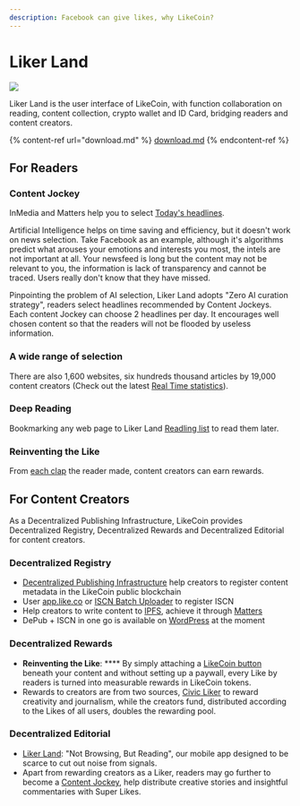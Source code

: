 ```yaml
---
description: Facebook can give likes, why LikeCoin?
---
```


# Liker Land

![](../../.gitbook/assets/likecoin\_ad72\_appstore\_og\_ios\_android.png)

Liker Land is the user interface of LikeCoin, with function collaboration on reading, content collection, crypto wallet and ID Card, bridging readers and content creators.

{% content-ref url="download.md" %}
[download.md](download.md)
{% endcontent-ref %}

## **For Readers**

### **Content Jockey**

InMedia and Matters help you to select [Today's headlines](today-headline.md).

Artificial Intelligence helps on time saving and efficiency, but it doesn't work on news selection. Take Facebook as an example, although it's algorithms predict what arouses your emotions and interests you most, the intels are not important at all. Your newsfeed is long but the content may not be relevant to you, the information is lack of transparency and cannot be traced. Users really don't know that they have missed.

Pinpointing the problem of AI selection, Liker Land adopts "Zero AI curation strategy", readers select headlines recommended by Content Jockeys. Each content Jockey can choose 2 headlines per day. It encourages well chosen content so that the readers will not be flooded by useless information.

### **A wide range of selection**

There are also 1,600 websites, six hundreds thousand articles by 19,000 content creators (Check out the latest [Real Time statistics](real-time-statistics.md)).

### Deep Reading

Bookmarking any web page to Liker Land [Readling list](readling-list.md) to read them later.

### **Reinventing the Like**

From [each clap](like.md) the reader made, content creators can earn rewards.

## For Content Creators

As a Decentralized Publishing Infrastructure, LikeCoin provides Decentralized Registry, Decentralized Rewards and Decentralized Editorial for content creators.

### Decentralized Registry

* [Decentralized Publishing Infrastructure](../../general-guides/decentralized-publishing/) help creators to register content metadata in the LikeCoin public blockchain
* User [app.like.co](../../general-guides/decentralized-publishing/app.like.co.md) or [ISCN Batch Uploader](../../general-guides/decentralized-publishing/iscn-batch-uploader.md) to register ISCN
* Help creators to write content to [IPFS](https://ipfs.io), achieve it through [Matters](https://matters.news)
* DePub + ISCN in one go is available on [WordPress](../creator/wordpress.md) at the moment

### Decentralized Rewards&#xD;

* **Reinventing the Like**: **** By simply attaching a [LikeCoin button](../creator/) beneath your content and without setting up a paywall, every Like by readers is turned into measurable rewards in LikeCoin tokens.
* Rewards to creators are from two sources, [Civic Liker](../civic-liker/) to reward creativity and journalism, while the creators fund, distributed according to the Likes of all users, doubles the rewarding pool.

### Decentralized Editorial&#xD;

* [Liker Land](today-headline.md): "Not Browsing, But Reading", our mobile app designed to be scarce to cut out noise from signals.
* Apart from rewarding creators as a Liker, readers may go further to become a [Content Jockey](superlike.md), help distribute creative stories and insightful commentaries with Super Likes.
